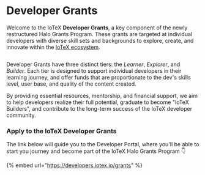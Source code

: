 # Developer Grants

Welcome to the IoTeX **Developer Grants**, a key component of the newly restructured Halo Grants Program. These grants are targeted at individual developers with diverse skill sets and backgrounds to explore, create, and innovate within the [IoTeX ecosystem](https://ecosystem.iotex.io/).

<figure><img src="../../.gitbook/assets/Screen Shot 2023-08-23 at 2.57.09 PM.png" alt=""><figcaption></figcaption></figure>

Developer Grants have three distinct tiers: the _Learner_, _Explorer_, and _Builder_. Each tier is designed to support individual developers in their learning journey, and offer funds that are proportionate to the dev's skills level, user base, and quality of the content created.

By providing essential resources, mentorship, and financial support, we aim to help developers realize their full potential, graduate to become "IoTeX Builders", and contribute to the long-term success of the IoTeX developer community.

### Apply to the IoTeX Developer Grants

The link below will guide you to the Developer Portal, where you'll be able to start you journey and become part of the IoTeX Halo Grants Program 👇

{% embed url="https://developers.iotex.io/grants" %}
